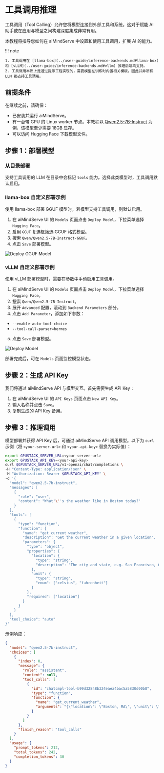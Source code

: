 # 工具调用推理

工具调用（Tool Calling）允许您将模型连接到外部工具和系统。这对于赋能 AI 助手或在应用与模型之间构建深度集成非常有用。

本教程将指导您如何在 aiMindServe 中设置和使用工具调用，扩展 AI 的能力。

!!! note

    1. 工具调用在 [llama-box](../user-guide/inference-backends.md#llama-box) 和 [vLLM](../user-guide/inference-backends.md#vllm) 推理后端均支持。
    2. 工具调用本质上是通过提示工程实现的，需要模型在训练时内置相关模板，因此并非所有 LLM 都支持工具调用。

## 前提条件

在继续之前，请确保：

- 已安装并运行 aiMindServe。
- 有一台带 GPU 的 Linux worker 节点。本教程以 [Qwen2.5-7B-Instruct](https://huggingface.co/Qwen/Qwen2.5-7B-Instruct) 为例，该模型至少需要 18GB 显存。
- 可以访问 Hugging Face 下载模型文件。

## 步骤 1：部署模型

### 从目录部署

支持工具调用的 LLM 在目录中会标记 `tools` 能力。选择此类模型时，工具调用默认启用。

### llama-box 自定义部署示例

使用 llama-box 部署 GGUF 模型时，若模型支持工具调用，则默认启用。

1. 在 aiMindServe UI 的 `Models` 页面点击 `Deploy Model`，下拉菜单选择 `Hugging Face`。
2. 启用 `GGUF` 复选框筛选 GGUF 格式模型。
3. 搜索 `Qwen/Qwen2.5-7B-Instruct-GGUF`。
4. 点击 `Save` 部署模型。

![Deploy GGUF Model](../assets/tutorials/inference-with-tool-calling/deploy-model-gguf.png)

### vLLM 自定义部署示例

使用 vLLM 部署模型时，需要在参数中手动启用工具调用。

1. 在 aiMindServe UI 的 `Models` 页面点击 `Deploy Model`，下拉菜单选择 `Hugging Face`。
2. 搜索 `Qwen/Qwen2.5-7B-Instruct`。
3. 展开 `Advanced` 配置，滚动到 `Backend Parameters` 部分。
4. 点击 `Add Parameter`，添加如下参数：

- `--enable-auto-tool-choice`
- `--tool-call-parser=hermes`

5. 点击 `Save` 部署模型。

![Deploy Model](../assets/tutorials/inference-with-tool-calling/deploy-model.png)

部署完成后，可在 `Models` 页面监控模型状态。

## 步骤 2：生成 API Key

我们将通过 aiMindServe API 与模型交互。首先需要生成 API Key：

1. 在 aiMindServe UI 的 `API Keys` 页面点击 `New API Key`。
2. 输入名称并点击 `Save`。
3. 复制生成的 API Key 备用。

## 步骤 3：推理调用

模型部署并获得 API Key 后，可通过 aiMindServe API 调用模型。以下为 `curl` 示例（将 `<your-server-url>` 和 `<your-api-key>` 替换为实际值）：

```bash
export GPUSTACK_SERVER_URL=<your-server-url>
export GPUSTACK_API_KEY=<your-api-key>
curl $GPUSTACK_SERVER_URL/v1-openai/chat/completions \
-H "Content-Type: application/json" \
-H "Authorization: Bearer $GPUSTACK_API_KEY" \
-d '{
  "model": "qwen2.5-7b-instruct",
  "messages": [
    {
      "role": "user",
      "content": "What'\''s the weather like in Boston today?"
    }
  ],
  "tools": [
    {
      "type": "function",
      "function": {
        "name": "get_current_weather",
        "description": "Get the current weather in a given location",
        "parameters": {
          "type": "object",
          "properties": {
            "location": {
              "type": "string",
              "description": "The city and state, e.g. San Francisco, CA"
            },
            "unit": {
              "type": "string",
              "enum": ["celsius", "fahrenheit"]
            }
          },
          "required": ["location"]
        }
      }
    }
  ],
  "tool_choice": "auto"
}'
```

示例响应：

```json
{
  "model": "qwen2.5-7b-instruct",
  "choices": [
    {
      "index": 0,
      "message": {
        "role": "assistant",
        "content": null,
        "tool_calls": [
          {
            "id": "chatcmpl-tool-b99d32848b324eaea4bac5a5830d00b8",
            "type": "function",
            "function": {
              "name": "get_current_weather",
              "arguments": "{\"location\": \"Boston, MA\", \"unit\": \"fahrenheit\"}"
            }
          }
        ]
      },
      "finish_reason": "tool_calls"
    }
  ],
  "usage": {
    "prompt_tokens": 212,
    "total_tokens": 242,
    "completion_tokens": 30
  }
}
``` 